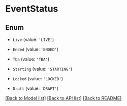 # EventStatus


## Enum

* `Live` (value: `'LIVE'`)

* `Ended` (value: `'ENDED'`)

* `Tba` (value: `'TBA'`)

* `Starting` (value: `'STARTING'`)

* `Locked` (value: `'LOCKED'`)

* `Draft` (value: `'DRAFT'`)

[[Back to Model list]](../README.md#documentation-for-models) [[Back to API list]](../README.md#documentation-for-api-endpoints) [[Back to README]](../README.md)
